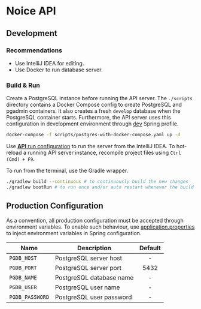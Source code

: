 # Noice API

## Development

### Recommendations

- Use IntelliJ IDEA for editing.
- Use Docker to run database server.

### Build & Run

Create a PostgreSQL instance before running the API server. The `./scripts` directory contains a
Docker Compose config to create PostgreSQL and pgadmin containers. It also creates a fresh `develop`
database when the PostgreSQL container starts. Furthermore, the API server uses this configuration
in development environment through [dev](src/main/resources/application-dev.properties) Spring
profile.

```sh
docker-compose -f scripts/postgres-with-docker-compose.yaml up -d
```

Use [**API** run configuration](.idea/runConfigurations/API.xml) to run the server from the IntelliJ
IDEA. To hot-reload a running API server instance, recompile project files using `Ctrl (Cmd) + F9`.

To run from the terminal, use the Gradle wrapper.

```sh
./gradlew build --continuous # to continuously build the new changes
./gradlew bootRun # to run once and/or auto restart whenever the build mutates
```

## Production Configuration

As a convention, all production configuration must be accepted through environment variables. To
enable such behaviour, use [application.properties](src/main/resources/application.properties) to
inject environment variables in Spring configuration.

| Name            | Description              | Default |
| --------------- | ------------------------ | :-----: |
| `PGDB_HOST`     | PostgreSQL server host   |    -    |
| `PGDB_PORT`     | PostgreSQL server port   |  5432   |
| `PGDB_NAME`     | PostgreSQL database name |    -    |
| `PGDB_USER`     | PostgreSQL user name     |    -    |
| `PGDB_PASSWORD` | PostgreSQL user password |    -    |
